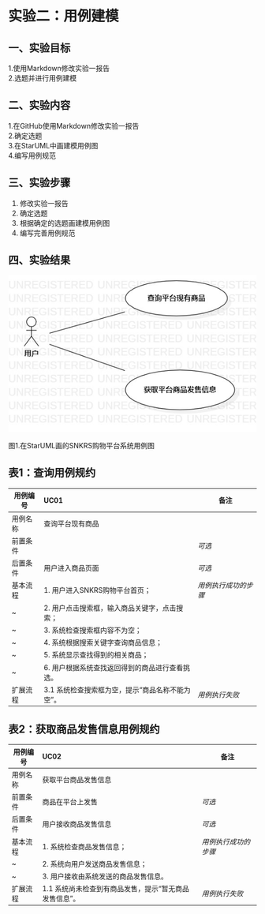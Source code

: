 # 实验二：用例建模

## 一、实验目标

1.使用Markdown修改实验一报告  
2.选题并进行用例建模

## 二、实验内容

1.在GitHub使用Markdown修改实验一报告  
2.确定选题  
3.在StarUML中画建模用例图  
4.编写用例规范

## 三、实验步骤

1. 修改实验一报告
2. 确定选题  
3. 根据确定的选题画建模用例图
4. 编写完善用例规范

## 四、实验结果

![第一个用例图](./model02.jpg)

图1.在StarUML画的SNKRS购物平台系统用例图


## 表1：查询用例规约  

用例编号  | UC01 | 备注  
-|:-|-  
用例名称  | 查询平台现有商品  |   
前置条件  |      | *可选*   
后置条件  |  用户进入商品页面    | *可选*   
基本流程  | 1. 用户进入SNKRS购物平台首页；  |*用例执行成功的步骤*    
~| 2. 用户点击搜索框，输入商品关键字，点击搜索；  | 
~| 3. 系统检查搜索框内容不为空；  |  
~| 4. 系统根据搜索关键字查询商品信息；  |   
~| 5. 系统显示查找得到的相关商品；   |   
~| 6. 用户根据系统查找返回得到的商品进行查看挑选。   |  
扩展流程  | 3.1 系统检查搜索框为空，提示“商品名称不能为空”。  |*用例执行失败*     


## 表2：获取商品发售信息用例规约  

用例编号  | UC02 | 备注  
-|:-|-  
用例名称  | 获取平台商品发售信息  |   
前置条件  |  商品在平台上发售    | *可选*   
后置条件  |  用户接收商品发售信息    | *可选*   
基本流程  | 1. 系统检查商品发售信息；  |*用例执行成功的步骤*    
~| 2. 系统向用户发送商品发售信息；  |   
~| 3. 用户接收由系统发送的商品发售信息。  |    
扩展流程  | 1.1 系统尚未检查到有商品发售，提示“暂无商品发售信息”。  |*用例执行失败*    
 
